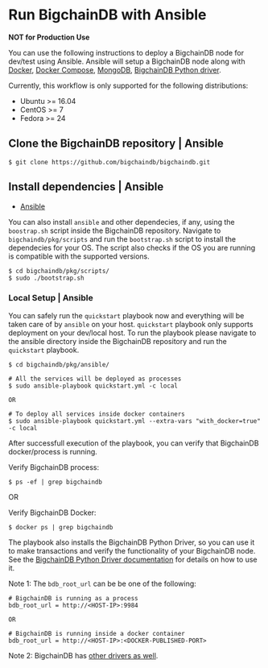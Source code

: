# Run BigchainDB with Ansible

**NOT for Production Use**

You can use the following instructions to deploy a BigchainDB node for
dev/test using Ansible. Ansible will setup a BigchainDB node along with
[Docker](https://www.docker.com/), [Docker Compose](https://docs.docker.com/compose/),
[MongoDB](https://www.mongodb.com/), [BigchainDB Python driver](https://docs.bigchaindb.com/projects/py-driver/en/latest/).

Currently, this workflow is only supported for the following distributions:
- Ubuntu >= 16.04
- CentOS >= 7
- Fedora >= 24

## Clone the BigchainDB repository | Ansible
```text
$ git clone https://github.com/bigchaindb/bigchaindb.git
```

## Install dependencies | Ansible
- [Ansible](http://docs.ansible.com/ansible/latest/intro_installation.html)

You can also install `ansible` and other dependecies, if any, using the `boostrap.sh` script
inside the BigchainDB repository.
Navigate to `bigchaindb/pkg/scripts` and run the `bootstrap.sh` script to install the dependecies
for your OS. The script also checks if the OS you are running is compatible with the
supported versions.

```text
$ cd bigchaindb/pkg/scripts/
$ sudo ./bootstrap.sh
```

### Local Setup | Ansible
You can safely run the `quickstart` playbook now and everything will be taken care of by `ansible` on your host. `quickstart` playbook only supports deployment on your dev/local host. To run the playbook please navigate to the ansible directory inside the BigchainDB repository and run the `quickstart` playbook.

```text
$ cd bigchaindb/pkg/ansible/

# All the services will be deployed as processes
$ sudo ansible-playbook quickstart.yml -c local

OR

# To deploy all services inside docker containers
$ sudo ansible-playbook quickstart.yml --extra-vars "with_docker=true" -c local
```

After successfull execution of the playbook, you can verify that BigchainDB docker/process is running.

Verify BigchainDB process:
```text
$ ps -ef | grep bigchaindb
```

OR

Verify BigchainDB Docker:
```text
$ docker ps | grep bigchaindb
```

The playbook also installs the BigchainDB Python Driver, 
so you can use it to make transactions
and verify the functionality of your BigchainDB node.
See the [BigchainDB Python Driver documentation](https://docs.bigchaindb.com/projects/py-driver/en/latest/index.html)
for details on how to use it.


Note 1: The `bdb_root_url` can be be one of the following:
```text
# BigchainDB is running as a process
bdb_root_url = http://<HOST-IP>:9984

OR

# BigchainDB is running inside a docker container
bdb_root_url = http://<HOST-IP>:<DOCKER-PUBLISHED-PORT>
```

Note 2: BigchainDB has [other drivers as well](../drivers-clients/index.html).
